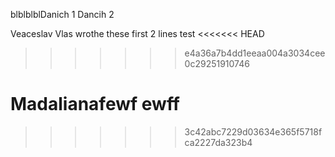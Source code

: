 blblblblDanich 1 
Dancih 2

Veaceslav Vlas wrothe these first 2 lines
test
<<<<<<< HEAD
>>>>>>> e4a36a7b4dd1eeaa004a3034cee0c29251910746


Madalianafewf
ewff
=======


>>>>>>> 3c42abc7229d03634e365f5718fca2227da323b4
